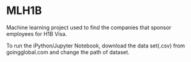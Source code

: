 # MLH1B
Machine learning project used to find the companies that sponsor employees for H1B Visa.

To run the iPython/Jupyter Notebook, download the data set(.csv) from goingglobal.com and change the path of dataset.

